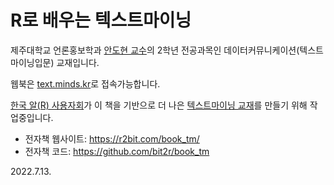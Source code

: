# R로 배우는 텍스트마이닝

제주대학교 언론홍보학과 [안도현 교수](http://minds.kr)의 2학년 전공과목인 데이터커뮤니케이션(텍스트마이닝입문) 교재입니다. 

웹북은 [text.minds.kr](http://text.minds.kr)로 접속가능합니다. 

[한국 알(R) 사용자회](https://github.com/bit2r)가 이 책을 기반으로 더 나은 [텍스트마이닝 교재](https://github.com/bit2r/book_tm)를 만들기 위해 작업중입니다. 

- 전자책 웹사이트: https://r2bit.com/book_tm/
- 전자책 코드: https://github.com/bit2r/book_tm

2022.7.13.



